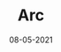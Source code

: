 ---
title: "Arc"
link: https://www.figma.com/community/plugin/762070688792833472/arc
description: Curve your text upward, downward or into a circle. Adjust the slider and preview the result.
tags: [figma plugin]
date: 08-05-2021
---